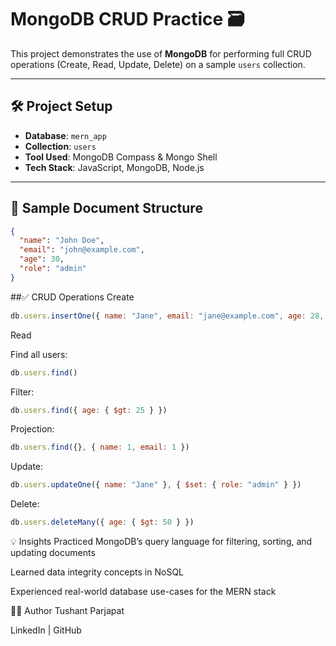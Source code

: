 # MongoDB CRUD Practice 🗃️

This project demonstrates the use of **MongoDB** for performing full CRUD operations (Create, Read, Update, Delete) on a sample `users` collection.

---

## 🛠️ Project Setup

- **Database**: `mern_app`
- **Collection**: `users`
- **Tool Used**: MongoDB Compass & Mongo Shell
- **Tech Stack**: JavaScript, MongoDB, Node.js

---

## 📄 Sample Document Structure

```json
{
  "name": "John Doe",
  "email": "john@example.com",
  "age": 30,
  "role": "admin"
}
```
##✅ CRUD Operations
Create
```js
db.users.insertOne({ name: "Jane", email: "jane@example.com", age: 28, role: "user" })
```
Read

Find all users:
```js
db.users.find()
```
Filter:
```js
db.users.find({ age: { $gt: 25 } })
```

Projection:
```js
db.users.find({}, { name: 1, email: 1 })
```

Update:
```js
db.users.updateOne({ name: "Jane" }, { $set: { role: "admin" } })
```

Delete:
```js
db.users.deleteMany({ age: { $gt: 50 } })
```
💡 Insights
Practiced MongoDB’s query language for filtering, sorting, and updating documents

Learned data integrity concepts in NoSQL

Experienced real-world database use-cases for the MERN stack

🧑‍💻 Author
Tushant Parjapat

LinkedIn | GitHub
